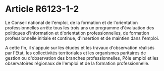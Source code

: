 # Article R6123-1-2

Le Conseil national de l'emploi, de la formation et de l'orientation professionnelles arrête tous les trois ans un programme d'évaluation des politiques d'information et d'orientation professionnelles, de formation professionnelle initiale et continue, d'insertion et de maintien dans l'emploi.

A cette fin, il s'appuie sur les études et les travaux d'observation réalisés par l'Etat, les collectivités territoriales et les organismes paritaires de gestion ou d'observation des branches professionnelles, Pôle emploi et les observatoires régionaux de l'emploi et de la formation professionnelle.